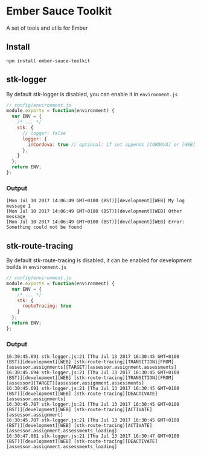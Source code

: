 # Ember Sauce Toolkit

A set of tools and utils for Ember

## Install

`npm install ember-sauce-toolkit`

## stk-logger

By default stk-logger is disabled, you can enable it in `environment.js`

```JavaScript
// config/environment.js
module.exports = function(environment) {
  var ENV = {
    /* ... */
    stk: {
      // logger: false
      logger: {
        inCordova: true // optional: if set appends [CORDOVA] or [WEB] to logs
      },
    }
  };
  return ENV;
};
```

### Output

```
[Mon Jul 10 2017 14:06:49 GMT+0100 (BST)][development][WEB] My log message 1
[Mon Jul 10 2017 14:06:49 GMT+0100 (BST)][development][WEB] Other message
[Mon Jul 10 2017 14:06:49 GMT+0100 (BST)][development][WEB] Error: Something could not be found

```

## stk-route-tracing

By default stk-route-tracing is disabled, it can be enabled for development builds in `environment.js`

```JavaScript
// config/environment.js
module.exports = function(environment) {
  var ENV = {
    /* ... */
    stk: {
      routeTracing: true
    }
  };
  return ENV;
};
```


### Output

```
16:30:45.691 stk-logger.js:21 [Thu Jul 13 2017 16:30:45 GMT+0100 (BST)][development][WEB] [stk-route-tracing][TRANSITION][FROM][assessor.assignments][TARGET][assessor.assignment.assessments]
16:30:45.694 stk-logger.js:21 [Thu Jul 13 2017 16:30:45 GMT+0100 (BST)][development][WEB] [stk-route-tracing][TRANSITION][FROM][assessor][TARGET][assessor.assignment.assessments]
16:30:45.691 stk-logger.js:21 [Thu Jul 13 2017 16:30:45 GMT+0100 (BST)][development][WEB] [stk-route-tracing][DEACTIVATE][assessor.assignments]
16:30:45.787 stk-logger.js:21 [Thu Jul 13 2017 16:30:45 GMT+0100 (BST)][development][WEB] [stk-route-tracing][ACTIVATE][assessor.assignment]
16:30:45.787 stk-logger.js:21 [Thu Jul 13 2017 16:30:45 GMT+0100 (BST)][development][WEB] [stk-route-tracing][ACTIVATE][assessor.assignment.assessments_loading]
16:30:47.081 stk-logger.js:21 [Thu Jul 13 2017 16:30:47 GMT+0100 (BST)][development][WEB] [stk-route-tracing][DEACTIVATE][assessor.assignment.assessments_loading]
```
